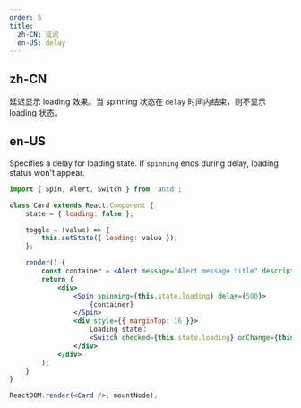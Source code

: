 ```yaml
---
order: 5
title:
  zh-CN: 延迟
  en-US: delay
---
```


## zh-CN

延迟显示 loading 效果。当 spinning 状态在 `delay` 时间内结束，则不显示 loading 状态。

## en-US

Specifies a delay for loading state. If `spinning` ends during delay, loading status won't appear.

```jsx
import { Spin, Alert, Switch } from 'antd';

class Card extends React.Component {
	state = { loading: false };

	toggle = (value) => {
		this.setState({ loading: value });
	};

	render() {
		const container = <Alert message="Alert message title" description="Further details about the context of this alert." type="info" />;
		return (
			<div>
				<Spin spinning={this.state.loading} delay={500}>
					{container}
				</Spin>
				<div style={{ marginTop: 16 }}>
					Loading state：
					<Switch checked={this.state.loading} onChange={this.toggle} />
				</div>
			</div>
		);
	}
}

ReactDOM.render(<Card />, mountNode);
```
